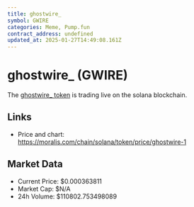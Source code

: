 ```yaml
---
title: ghostwire_
symbol: GWIRE
categories: Meme, Pump.fun
contract_address: undefined
updated_at: 2025-01-27T14:49:08.161Z
---
```


# ghostwire_ (GWIRE)
The [ghostwire_ token](https://moralis.com/chain/solana/token/price/ghostwire-1) is trading live on the solana blockchain.

## Links
- Price and chart: https://moralis.com/chain/solana/token/price/ghostwire-1

## Market Data
- Current Price: $0.000363811
- Market Cap: $N/A
- 24h Volume: $110802.753498089

